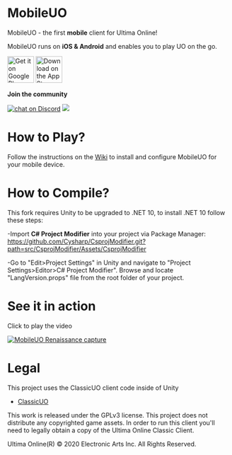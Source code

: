 # MobileUO

MobileUO - the first **mobile** client for Ultima Online!

MobileUO runs on **iOS & Android** and enables you to play UO on the go.

<a href='https://play.google.com/store/apps/details?id=com.mobileuo.mobileuo&pcampaignid=pcampaignidMKT-Other-global-all-co-prtnr-py-PartBadge-Mar2515-1'><img height='60' alt='Get it on Google Play' src='https://raw.githubusercontent.com/VoxelBoy/MobileUO/master/docs/images/playStoreBadge.png'/></a>
<a href='https://apps.apple.com/us/app/id1511721667'><img height='60' alt='Download on the App Store' src='https://raw.githubusercontent.com/VoxelBoy/MobileUO/master/docs/images/appStoreBadge.png'/></a>

**Join the community**

<a href="https://discord.gg/d6NQsj3">
<img src="https://img.shields.io/discord/687638336482836481?logo=discord"
alt="chat on Discord"></a>

<img src="https://raw.githubusercontent.com/VoxelBoy/MobileUO/master/docs/images/MobileUOGitHubCover.png"/>

# How to Play?
Follow the instructions on the [Wiki](https://github.com/VoxelBoy/MobileUO/wiki) to install and configure MobileUO for your mobile device.

# How to Compile?
This fork requires Unity to be upgraded to .NET 10, to install .NET 10 follow these steps:

-Import **C# Project Modifier** into your project via Package Manager:
https://github.com/Cysharp/CsprojModifier.git?path=src/CsprojModifier/Assets/CsprojModifier

-Go to "Edit>Project Settings" in Unity and navigate to "Project Settings>Editor>C# Project Modifier". Browse and locate "LangVersion.props" file from the root folder of your project.

# See it in action

Click to play the video

[![MobileUO Renaissance capture](https://raw.githubusercontent.com/VoxelBoy/MobileUO/master/docs/images/MobileUORenaissanceCaptureVideoThumbnail.png)](http://www.youtube.com/watch?v=fT_gdb_X9oc "MobileUO - UO Renaissance capture")

# Legal
This project uses the ClassicUO client code inside of Unity

* [ClassicUO](https://github.com/andreakarasho/ClassicUO)

This work is released under the GPLv3 license. This project does not distribute any copyrighted game assets. In order to run this client you'll need to legally obtain a copy of the Ultima Online Classic Client.

Ultima Online(R) © 2020 Electronic Arts Inc. All Rights Reserved.

